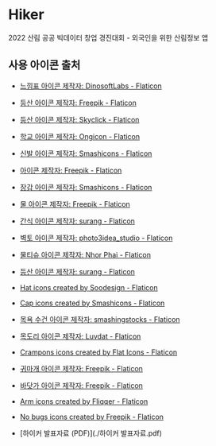 # Hiker

2022 산림 공공 빅데이터 창업 경진대회 - 외국인을 위한 산림정보  앱

## 사용 아이콘 출처

- <a href="https://www.flaticon.com/kr/free-icons/" title="느낌표 아이콘">느낌표 아이콘  제작자: DinosoftLabs - Flaticon</a>
- <a href="https://www.flaticon.com/kr/free-icons/" title="등산 아이콘">등산 아이콘  제작자: Freepik - Flaticon</a>
- <a href="https://www.flaticon.com/kr/free-icons/" title="등산 아이콘">등산 아이콘  제작자: Skyclick - Flaticon</a>
- <a href="https://www.flaticon.com/kr/free-icons/" title="학교 아이콘">학교 아이콘  제작자: Ongicon - Flaticon</a>
- <a href="https://www.flaticon.com/kr/free-icons/" title="신발 아이콘">신발 아이콘  제작자: Smashicons - Flaticon</a>
- <a href="https://www.flaticon.com/kr/free-icons/" title=" 아이콘"> 아이콘  제작자: Freepik - Flaticon</a>
- <a href="https://www.flaticon.com/kr/free-icons/" title="장갑 아이콘">장갑 아이콘  제작자: Smashicons - Flaticon</a>
- <a href="https://www.flaticon.com/kr/free-icons/" title="물 아이콘">물 아이콘  제작자: Freepik - Flaticon</a>
- <a href="https://www.flaticon.com/kr/free-icons/" title="간식 아이콘">간식 아이콘  제작자: surang - Flaticon</a>
- <a href="https://www.flaticon.com/kr/free-icons/" title="벽토 아이콘">벽토 아이콘  제작자: photo3idea_studio - Flaticon</a>
- <a href="https://www.flaticon.com/kr/free-icons/" title="물티슈 아이콘">물티슈 아이콘  제작자: Nhor Phai - Flaticon</a>
- <a href="https://www.flaticon.com/kr/free-icons/" title="등산 아이콘">등산 아이콘  제작자: surang - Flaticon</a>
- <a href="https://www.flaticon.com/free-icons/hat" title="hat icons">Hat icons created by Soodesign - Flaticon</a>
- <a href="https://www.flaticon.com/free-icons/cap" title="cap icons">Cap icons created by Smashicons - Flaticon</a>
- <a href="https://www.flaticon.com/kr/free-icons/-" title="목욕 수건 아이콘">목욕 수건 아이콘  제작자: smashingstocks - Flaticon</a>
- <a href="https://www.flaticon.com/kr/free-icons/" title="목도리 아이콘">목도리 아이콘  제작자: Luvdat - Flaticon</a>
- <a href="https://www.flaticon.com/free-icons/crampons" title="crampons icons">Crampons icons created by Flat Icons - Flaticon</a>
- <a href="https://www.flaticon.com/kr/free-icons/" title="귀마개 아이콘">귀마개 아이콘  제작자: Freepik - Flaticon</a>
- <a href="https://www.flaticon.com/kr/free-icons/" title="바닷가 아이콘">바닷가 아이콘  제작자: Freepik - Flaticon</a>
- <a href="https://www.flaticon.com/free-icons/arm" title="arm icons">Arm icons created by Fliqqer - Flaticon</a>
- <a href="https://www.flaticon.com/free-icons/no-bugs" title="no bugs icons">No bugs icons created by Freepik - Flaticon</a>

- [하이커 발표자료 (PDF)](./하이커 발표자료.pdf)
